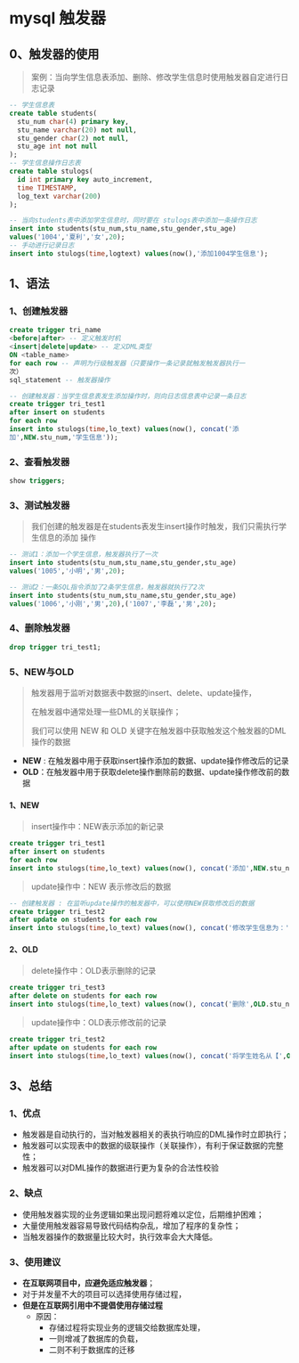 # mysql 触发器

## 0、触发器的使用

>   案例：当向学⽣信息表添加、删除、修改学⽣信息时使⽤触发器⾃定进⾏⽇志记录

```sql
-- 学⽣信息表
create table students(
  stu_num char(4) primary key,
  stu_name varchar(20) not null,
  stu_gender char(2) not null,
  stu_age int not null
);
-- 学⽣信息操作⽇志表
create table stulogs(
  id int primary key auto_increment,
  time TIMESTAMP,
  log_text varchar(200)
);

-- 当向students表中添加学⽣信息时，同时要在 stulogs表中添加⼀条操作⽇志
insert into students(stu_num,stu_name,stu_gender,stu_age)
values('1004','夏利','⼥',20);
-- ⼿动进⾏记录⽇志
insert into stulogs(time,logtext) values(now(),'添加1004学⽣信息');
```

## 1、语法

### 1、创建触发器

```sql
create trigger tri_name
<before|after> -- 定义触发时机
<insert|delete|update> -- 定义DML类型
ON <table_name>
for each row -- 声明为⾏级触发器（只要操作⼀条记录就触发触发器执⾏⼀
次）
sql_statement -- 触发器操作

-- 创建触发器：当学⽣信息表发⽣添加操作时，则向⽇志信息表中记录⼀条⽇志
create trigger tri_test1
after insert on students
for each row
insert into stulogs(time,lo_text) values(now(), concat('添
加',NEW.stu_num,'学⽣信息'));
```

### 2、查看触发器

```sql
show triggers;
```

### 3、测试触发器

>   我们创建的触发器是在students表发⽣insert操作时触发，我们只需执⾏学⽣信息的添加
>   操作

```sql
-- 测试1：添加⼀个学⽣信息，触发器执⾏了⼀次
insert into students(stu_num,stu_name,stu_gender,stu_age)
values('1005','⼩明','男',20);

-- 测试2：⼀条SQL指令添加了2条学⽣信息，触发器就执⾏了2次
insert into students(stu_num,stu_name,stu_gender,stu_age)
values('1006','⼩刚','男',20),('1007','李磊','男',20);
```

### 4、删除触发器

```sql
drop trigger tri_test1;
```

### 5、NEW与OLD

>   触发器⽤于监听对数据表中数据的insert、delete、update操作，
>
>   在触发器中通常处理⼀些DML的关联操作；
>
>   我们可以使⽤ NEW 和 OLD 关键字在触发器中获取触发这个触发器的DML操作的数据

-   **NEW** : 在触发器中⽤于获取insert操作添加的数据、update操作修改后的记录
-   **OLD**：在触发器中⽤于获取delete操作删除前的数据、update操作修改前的数据

#### 1、NEW

>   insert操作中：NEW表示添加的新记录

```sql
create trigger tri_test1
after insert on students
for each row
insert into stulogs(time,lo_text) values(now(), concat('添加',NEW.stu_num,'学⽣信息'));
```

>   update操作中：NEW 表示修改后的数据

```sql
-- 创建触发器 : 在监听update操作的触发器中，可以使⽤NEW获取修改后的数据
create trigger tri_test2
after update on students for each row
insert into stulogs(time,lo_text) values(now(), concat('修改学⽣信息为：',NEW.stunum,NEW.stuname));
```

#### 2、OLD

>   delete操作中：OLD表示删除的记录

```sql
create trigger tri_test3
after delete on students for each row
insert into stulogs(time,lo_text) values(now(), concat('删除',OLD.stu_num,'学⽣信息'));
```

>    update操作中：OLD表示修改前的记录

```sql
create trigger tri_test2
after update on students for each row
insert into stulogs(time,lo_text) values(now(), concat('将学⽣姓名从【',OLD.stu_name,'】修改为【',NEW.stu_name,'】'));
```

## 3、总结

### 1、优点

-   触发器是⾃动执⾏的，当对触发器相关的表执⾏响应的DML操作时⽴即执⾏；
-   触发器可以实现表中的数据的级联操作（关联操作），有利于保证数据的完整性；
-   触发器可以对DML操作的数据进⾏更为复杂的合法性校验

### 2、缺点

-   使⽤触发器实现的业务逻辑如果出现问题将难以定位，后期维护困难；
-   ⼤量使⽤触发器容易导致代码结构杂乱，增加了程序的复杂性；
-   当触发器操作的数据量⽐较⼤时，执⾏效率会⼤⼤降低。

### 3、使用建议

-   **在互联网项目中，应避免适应触发器**；
-   对于并发量不⼤的项⽬可以选择使⽤存储过程，
-   **但是在互联网引用中不提倡使用存储过程**
    -   原因：
        -   存储过程将实现业务的逻辑交给数据库处理，
        -   ⼀则增减了数据库的负载，
        -   ⼆则不利于数据库的迁移